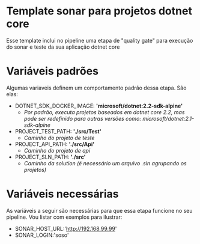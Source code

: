 # Template sonar para projetos dotnet core
Esse template inclui no pipeline uma etapa de "quality gate" para execução do sonar e teste da sua aplicação dotnet core

# Variáveis padrões
Algumas variaveis definem um comportamento padrão dessa etapa. São elas:
- DOTNET_SDK_DOCKER_IMAGE: **'microsoft/dotnet:2.2-sdk-alpine'**
  - _Por padrão, executa projetos baseados em dotnet core 2.2, mas pode ser redefinido para outras versões como: microsoft/dotnet:2.1-sdk-alpine_
- PROJECT_TEST_PATH: **'./src/Test'**
  - _Caminho do projeto de teste_
- PROJECT_API_PATH: **'./src/Api'**
  - _Caminho do projeto de api_
- PROJECT_SLN_PATH: **'./src'**
  - _Caminho da solution (é necessário um arquivo .sln agrupando os projetos)_
  
# Variáveis necessárias
As variáveis a seguir são necessárias para que essa etapa funcione no seu pipeline. Vou listar com exemplos para ilustrar:
- SONAR_HOST_URL:'http://192.168.99.99'
- SONAR_LOGIN:'soso'
